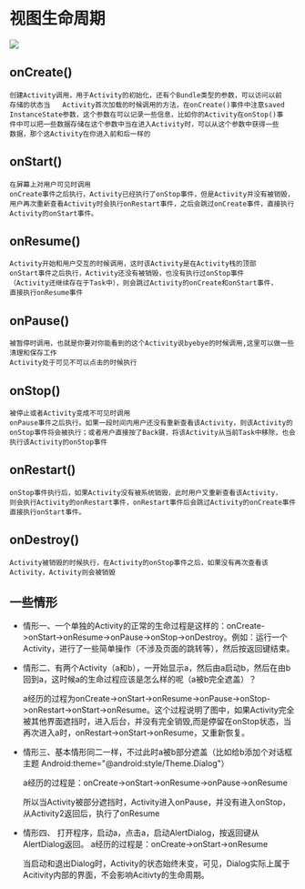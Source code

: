 # 视图生命周期 #
![](http://i.imgur.com/7nMEW4v.png)

## onCreate() ##

	创建Activity调用，用于Activity的初始化，还有个Bundle类型的参数，可以访问以前
	存储的状态当	 Activity首次加载的时候调用的方法，在onCreate()事件中注意saved
	InstanceState参数，这个参数在可以记录一些信息，比如你的Activity在onStop()事
	件中可以把一些数据存储在这个参数中当在进入Activity时，可以从这个参数中获得一些
	数据，那个这Activity在你进入前和后一样的

## onStart()  ##


	在屏幕上对用户可见时调用 
	onCreate事件之后执行，Activity已经执行了onStop事件，但是Activity并没有被销毁，
	用户再次重新查看Activity时会执行onRestart事件，之后会跳过onCreate事件，直接执行Activity的onStart事件。
	 



## onResume()  ##


	Activity开始和用户交互的时候调用，这时该Activity是在Activity栈的顶部
	onStart事件之后执行，Activity还没有被销毁，也没有执行过onStop事件
	（Activity还继续存在于Task中），则会跳过Activity的onCreate和onStart事件，
	直接执行onResume事件

## onPause()  ##


	被暂停时调用，也就是你要对你能看到的这个Activity说byebye的时候调用,这里可以做一些清理和保存工作
	Activity处于可见不可以点击的时候执行

## onStop()  ##


	被停止或者Activity变成不可见时调用
	onPause事件之后执行。如果一段时间内用户还没有重新查看该Activity，则该Activity的
	onStop事件将会被执行；或者用户直接按了Back键，将该Activity从当前Task中移除，也会执行该Activity的onStop事件

## onRestart()  ##

	onStop事件执行后，如果Activity没有被系统销毁，此时用户又重新查看该Activity，
	则会执行Activity的onRestart事件，onRestart事件后会跳过Activity的onCreate事件直接执行onStart事件。

## onDestroy()  ##
	
	Activity被销毁的时候执行，在Activity的onStop事件之后，如果没有再次查看该Activity，Activity则会被销毁

## 一些情形 ##

- 情形一、一个单独的Activity的正常的生命过程是这样的：onCreate->onStart->onResume->onPause->onStop->onDestroy。例如：运行一个Activity，进行了一些简单操作（不涉及页面的跳转等），然后按返回键结束。


- 情形二、有两个Activity（a和b），一开始显示a，然后由a启动b，然后在由b回到a，这时候a的生命过程应该是怎么样的呢（a被b完全遮盖）？

	a经历的过程为onCreate->onStart->onResume->onPause->onStop->onRestart->onStart->onResume。这个过程说明了图中，如果Activity完全被其他界面遮挡时，进入后台，并没有完全销毁,而是停留在onStop状态，当再次进入a时，onRestart->onStart->onResume，又重新恢复。

- 情形三、基本情形同二一样，不过此时a被b部分遮盖（比如给b添加个对话框主题 Android:theme="@android:style/Theme.Dialog"）

	a经历的过程是：onCreate->onStart->onResume->onPause->onResume

	所以当Activity被部分遮挡时，Activity进入onPause，并没有进入onStop，从Activity2返回后，执行了onResume

- 情形四、 打开程序，启动a，点击a，启动AlertDialog，按返回键从AlertDialog返回。
	a经历的过程是：onCreate->onStart->onResume

	当启动和退出Dialog时，Activity的状态始终未变，可见，Dialog实际上属于Acitivity内部的界面，不会影响Acitivty的生命周期。